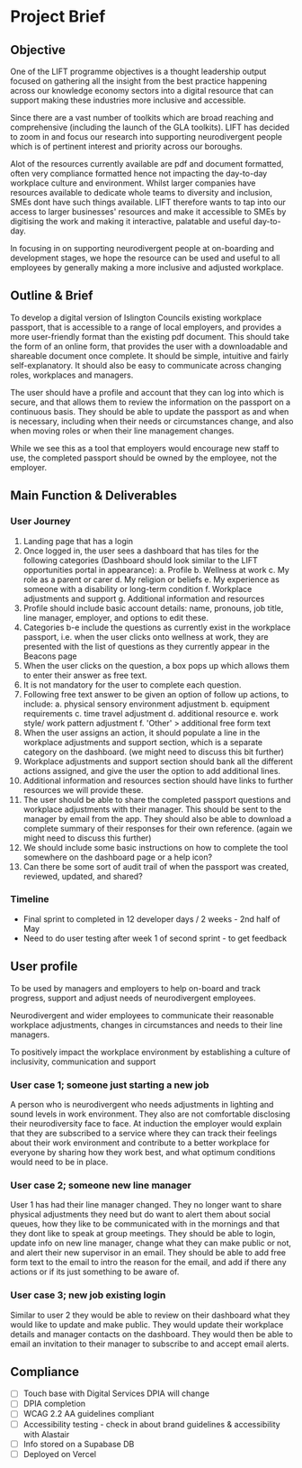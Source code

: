 # Project Brief

## Objective

One of the LIFT programme objectives is a thought leadership output focused on gathering all the insight from the best practice happening across our knowledge economy sectors into a digital resource that can support making these industries more inclusive and accessible.

Since there are a vast number of toolkits which are broad reaching and comprehensive (including the launch of the GLA toolkits). LIFT has decided to zoom in and focus our research into supporting neurodivergent people which is of pertinent interest and priority across our boroughs.

Alot of the resources currently available are pdf and document formatted, often very compliance formatted hence not impacting the day-to-day workplace culture and environment. Whilst larger companies have resources available to dedicate whole teams to diversity and inclusion, SMEs dont have such things available. LIFT therefore wants to tap into our access to larger businesses' resources and make it accessible to SMEs by digitising the work and making it interactive, palatable and useful day-to-day.

In focusing in on supporting neurodivergent people at on-boarding and development stages, we hope the resource can be used and useful to all employees by generally making a more inclusive and adjusted workplace.

## Outline & Brief

To develop a digital version of Islington Councils existing workplace passport, that is accessible to a range of local employers, and provides a more user-friendly format than the existing pdf document. This should take the form of an online form, that provides the user with a downloadable and shareable document once complete. It should be simple, intuitive and fairly self-explanatory. It should also be easy to communicate across changing roles, workplaces and managers.

The user should have a profile and account that they can log into which is secure, and that allows them to review the information on the passport on a continuous basis. They should be able to update the passport as and when is necessary, including when their needs or circumstances change, and also when moving roles or when their line management changes.

While we see this as a tool that employers would encourage new staff to use, the completed passport should be owned by the employee, not the employer.

## Main Function & Deliverables

### User Journey

1. Landing page that has a login
2. Once logged in, the user sees a dashboard that has tiles for the following categories (Dashboard should look similar to the LIFT opportunities portal in appearance):
   a. Profile
   b. Wellness at work
   c. My role as a parent or carer
   d. My religion or beliefs
   e. My experience as someone with a disability or long-term condition
   f. Workplace adjustments and support
   g. Additional information and resources
3. Profile should include basic account details: name, pronouns, job title, line manager, employer, and options to edit these.
4. Categories b-e include the questions as currently exist in the workplace passport, i.e. when the user clicks onto wellness at work, they are presented with the list of questions as they currently appear in the Beacons page
5. When the user clicks on the question, a box pops up which allows them to enter their answer as free text.
6. It is not mandatory for the user to complete each question.
7. Following free text answer to be given an option of follow up actions, to include:
   a. physical sensory environment adjustment
   b. equipment requirements
   c. time travel adjustment
   d. additional resource
   e. work style/ work pattern adjustment
   f. 'Other' > additional free form text
8. When the user assigns an action, it should populate a line in the workplace adjustments and support section, which is a separate category on the dashboard. (we might need to discuss this bit further)
9. Workplace adjustments and support section should bank all the different actions assigned, and give the user the option to add additional lines.
10. Additional information and resources section should have links to further resources we will provide these.
11. The user should be able to share the completed passport questions and workplace adjustments with their manager. This should be sent to the manager by email from the app. They should also be able to download a complete summary of their responses for their own reference. (again we might need to discuss this further)
12. We should include some basic instructions on how to complete the tool somewhere on the dashboard page or a help icon?
13. Can there be some sort of audit trail of when the passport was created, reviewed, updated, and shared?

### Timeline

- Final sprint to completed in 12 developer days / 2 weeks - 2nd half of May
- Need to do user testing after week 1 of second sprint - to get feedback

## User profile

To be used by managers and employers to help on-board and track progress, support and adjust needs of neurodivergent employees.

Neurodivergent and wider employees to communicate their reasonable workplace adjustments, changes in circumstances and needs to their line managers.

To positively impact the workplace environment by establishing a culture of inclusivity, communication and support

### User case 1; someone just starting a new job

A person who is neurodivergent who needs adjustments in lighting and sound levels in work environment. They also are not comfortable disclosing their neurodiversity face to face. At induction the employer would explain that they are subscribed to a service where they can track their feelings about their work environment and contribute to a better workplace for everyone by sharing how they work best, and what optimum conditions would need to be in place.

### User case 2; someone new line manager

User 1 has had their line manager changed. They no longer want to share physical adjustments they need but do want to alert them about social queues, how they like to be communicated with in the mornings and that they dont like to speak at group meetings. They should be able to login, update info on new line manager, change what they can make public or not, and alert their new supervisor in an email. They should be able to add free form text to the email to intro the reason for the email, and add if there any actions or if its just something to be aware of.

### User case 3; new job existing login

Similar to user 2 they would be able to review on their dashboard what they would like to update and make public. They would update their workplace details and manager contacts on the dashboard. They would then be able to email an invitation to their manager to subscribe to and accept email alerts.

## Compliance

- [ ] Touch base with Digital Services DPIA will change
- [ ] DPIA completion
- [ ] WCAG 2.2 AA guidelines compliant
- [ ] Accessibility testing - check in about brand guidelines & accessibility with Alastair
- [ ] Info stored on a Supabase DB
- [ ] Deployed on Vercel

